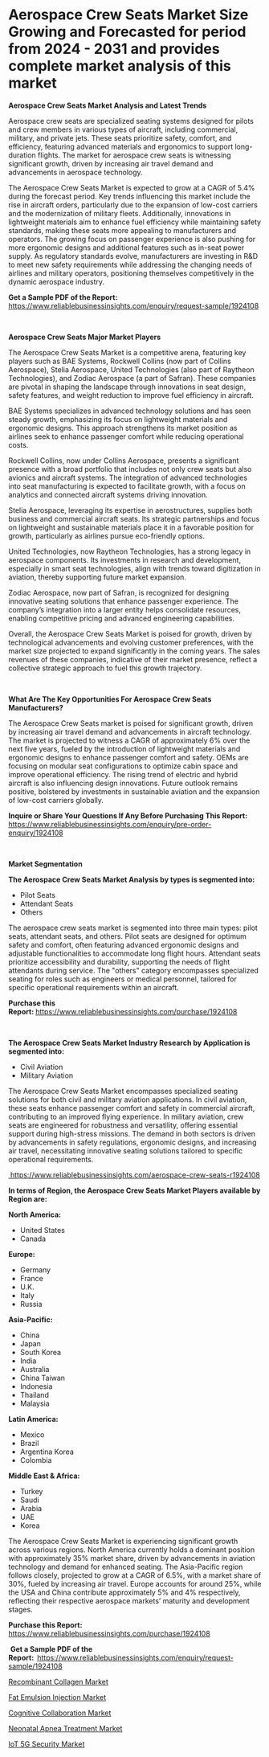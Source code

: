 <p><h1>Aerospace Crew Seats Market Size Growing and Forecasted for period from 2024 - 2031 and provides complete market analysis of this market</h1></p><p><strong>Aerospace Crew Seats Market Analysis and Latest Trends</strong></p>
<p><p>Aerospace crew seats are specialized seating systems designed for pilots and crew members in various types of aircraft, including commercial, military, and private jets. These seats prioritize safety, comfort, and efficiency, featuring advanced materials and ergonomics to support long-duration flights. The market for aerospace crew seats is witnessing significant growth, driven by increasing air travel demand and advancements in aerospace technology.</p><p>The Aerospace Crew Seats Market is expected to grow at a CAGR of 5.4% during the forecast period. Key trends influencing this market include the rise in aircraft orders, particularly due to the expansion of low-cost carriers and the modernization of military fleets. Additionally, innovations in lightweight materials aim to enhance fuel efficiency while maintaining safety standards, making these seats more appealing to manufacturers and operators. The growing focus on passenger experience is also pushing for more ergonomic designs and additional features such as in-seat power supply. As regulatory standards evolve, manufacturers are investing in R&D to meet new safety requirements while addressing the changing needs of airlines and military operators, positioning themselves competitively in the dynamic aerospace industry.</p></p>
<p><strong>Get a Sample PDF of the Report:&nbsp;</strong> <a href="https://www.reliablebusinessinsights.com/enquiry/request-sample/1924108?utm_campaign=1676&utm_medium=2&utm_source=Github&utm_content=ia&utm_term=24102024&utm_id=aerospace-crew-seats">https://www.reliablebusinessinsights.com/enquiry/request-sample/1924108</a></p>
<p>&nbsp;</p>
<p><strong>Aerospace Crew Seats Major Market Players</strong></p>
<p><p>The Aerospace Crew Seats Market is a competitive arena, featuring key players such as BAE Systems, Rockwell Collins (now part of Collins Aerospace), Stelia Aerospace, United Technologies (also part of Raytheon Technologies), and Zodiac Aerospace (a part of Safran). These companies are pivotal in shaping the landscape through innovations in seat design, safety features, and weight reduction to improve fuel efficiency in aircraft.</p><p>BAE Systems specializes in advanced technology solutions and has seen steady growth, emphasizing its focus on lightweight materials and ergonomic designs. This approach strengthens its market position as airlines seek to enhance passenger comfort while reducing operational costs.</p><p>Rockwell Collins, now under Collins Aerospace, presents a significant presence with a broad portfolio that includes not only crew seats but also avionics and aircraft systems. The integration of advanced technologies into seat manufacturing is expected to facilitate growth, with a focus on analytics and connected aircraft systems driving innovation.</p><p>Stelia Aerospace, leveraging its expertise in aerostructures, supplies both business and commercial aircraft seats. Its strategic partnerships and focus on lightweight and sustainable materials place it in a favorable position for growth, particularly as airlines pursue eco-friendly options.</p><p>United Technologies, now Raytheon Technologies, has a strong legacy in aerospace components. Its investments in research and development, especially in smart seat technologies, align with trends toward digitization in aviation, thereby supporting future market expansion.</p><p>Zodiac Aerospace, now part of Safran, is recognized for designing innovative seating solutions that enhance passenger experience. The company’s integration into a larger entity helps consolidate resources, enabling competitive pricing and advanced engineering capabilities. </p><p>Overall, the Aerospace Crew Seats Market is poised for growth, driven by technological advancements and evolving customer preferences, with the market size projected to expand significantly in the coming years. The sales revenues of these companies, indicative of their market presence, reflect a collective strategic approach to fuel this growth trajectory.</p></p>
<p>&nbsp;</p>
<p><strong>What Are The Key Opportunities For Aerospace Crew Seats Manufacturers?</strong></p>
<p><p>The Aerospace Crew Seats market is poised for significant growth, driven by increasing air travel demand and advancements in aircraft technology. The market is projected to witness a CAGR of approximately 6% over the next five years, fueled by the introduction of lightweight materials and ergonomic designs to enhance passenger comfort and safety. OEMs are focusing on modular seat configurations to optimize cabin space and improve operational efficiency. The rising trend of electric and hybrid aircraft is also influencing design innovations. Future outlook remains positive, bolstered by investments in sustainable aviation and the expansion of low-cost carriers globally.</p></p>
<p><strong>Inquire or Share Your Questions If Any Before Purchasing This Report:</strong> <a href="https://www.reliablebusinessinsights.com/enquiry/pre-order-enquiry/1924108?utm_campaign=1676&utm_medium=2&utm_source=Github&utm_content=ia&utm_term=24102024&utm_id=aerospace-crew-seats">https://www.reliablebusinessinsights.com/enquiry/pre-order-enquiry/1924108</a></p>
<p>&nbsp;</p>
<p><strong>Market Segmentation</strong></p>
<p><strong>The Aerospace Crew Seats Market Analysis by types is segmented into:</strong></p>
<p><ul><li>Pilot Seats</li><li>Attendant Seats</li><li>Others</li></ul></p>
<p><p>The aerospace crew seats market is segmented into three main types: pilot seats, attendant seats, and others. Pilot seats are designed for optimum safety and comfort, often featuring advanced ergonomic designs and adjustable functionalities to accommodate long flight hours. Attendant seats prioritize accessibility and durability, supporting the needs of flight attendants during service. The "others" category encompasses specialized seating for roles such as engineers or medical personnel, tailored for specific operational requirements within an aircraft.</p></p>
<p><strong>Purchase this Report:&nbsp;</strong><a href="https://www.reliablebusinessinsights.com/purchase/1924108?utm_campaign=1676&utm_medium=2&utm_source=Github&utm_content=ia&utm_term=24102024&utm_id=aerospace-crew-seats">https://www.reliablebusinessinsights.com/purchase/1924108</a></p>
<p>&nbsp;</p>
<p><strong>The Aerospace Crew Seats Market Industry Research by Application is segmented into:</strong></p>
<p><ul><li>Civil Aviation</li><li>Military Aviation</li></ul></p>
<p><p>The Aerospace Crew Seats Market encompasses specialized seating solutions for both civil and military aviation applications. In civil aviation, these seats enhance passenger comfort and safety in commercial aircraft, contributing to an improved flying experience. In military aviation, crew seats are engineered for robustness and versatility, offering essential support during high-stress missions. The demand in both sectors is driven by advancements in safety regulations, ergonomic designs, and increasing air travel, necessitating innovative seating solutions tailored to specific operational requirements.</p></p>
<p><a href="https://www.reliablebusinessinsights.com/aerospace-crew-seats-r1924108?utm_campaign=1676&utm_medium=2&utm_source=Github&utm_content=ia&utm_term=24102024&utm_id=aerospace-crew-seats">&nbsp;https://www.reliablebusinessinsights.com/aerospace-crew-seats-r1924108</a></p>
<p><strong>In terms of Region, the Aerospace Crew Seats Market Players available by Region are:</strong></p>
<p>
    <p> <strong> North America: </strong>
        <ul>
            <li>United States</li>
            <li>Canada</li>
        </ul>
        </p> 
    <p> <strong> Europe: </strong>
        <ul>
            <li>Germany</li>
            <li>France</li>
            <li>U.K.</li>
            <li>Italy</li>
            <li>Russia</li>
        </ul>
        </p> 
    <p> <strong> Asia-Pacific: </strong>
        <ul>
            <li>China</li>
            <li>Japan</li>
            <li>South Korea</li>
            <li>India</li>
            <li>Australia</li>
            <li>China Taiwan</li>
            <li>Indonesia</li>
            <li>Thailand</li>
            <li>Malaysia</li>
        </ul>
        </p> 
    <p> <strong> Latin America: </strong>
        <ul>
            <li>Mexico</li>
            <li>Brazil</li>
            <li>Argentina Korea</li>
            <li>Colombia</li>
        </ul>
        </p> 
    <p> <strong> Middle East & Africa: </strong>
        <ul>
            <li>Turkey</li>
            <li>Saudi</li>
            <li>Arabia</li>
            <li>UAE</li>
            <li>Korea</li>
        </ul>
    </p>
    </p>
<p><p>The Aerospace Crew Seats Market is experiencing significant growth across various regions. North America currently holds a dominant position with approximately 35% market share, driven by advancements in aviation technology and demand for enhanced seating. The Asia-Pacific region follows closely, projected to grow at a CAGR of 6.5%, with a market share of 30%, fueled by increasing air travel. Europe accounts for around 25%, while the USA and China contribute approximately 5% and 4% respectively, reflecting their respective aerospace markets’ maturity and development stages.</p></p>
<p><strong>Purchase this Report: </strong><a href="https://www.reliablebusinessinsights.com/purchase/1924108?utm_campaign=1676&utm_medium=2&utm_source=Github&utm_content=ia&utm_term=24102024&utm_id=aerospace-crew-seats">https://www.reliablebusinessinsights.com/purchase/1924108</a></p>
<p>&nbsp;<strong>Get a Sample PDF of the Report:&nbsp;&nbsp;</strong><a href="https://www.reliablebusinessinsights.com/enquiry/request-sample/1924108?utm_campaign=1676&utm_medium=2&utm_source=Github&utm_content=ia&utm_term=24102024&utm_id=aerospace-crew-seats">https://www.reliablebusinessinsights.com/enquiry/request-sample/1924108</a></p>
<p><strong></strong></p>
<p><p><a href="https://www.linkedin.com/pulse/recombinant-collagen-value-chain-analysis-from-raw-materials-nl3uf?utm_campaign=1676&utm_medium=2&utm_source=Github&utm_content=ia&utm_term=24102024&utm_id=aerospace-crew-seats">Recombinant Collagen Market</a></p><p><a href="https://www.linkedin.com/pulse/fat-emulsion-injection-value-chain-analysis-from-raw-materials-3elwf?utm_campaign=1676&utm_medium=2&utm_source=Github&utm_content=ia&utm_term=24102024&utm_id=aerospace-crew-seats">Fat Emulsion Injection Market</a></p><p><a href="https://www.linkedin.com/pulse/future-cognitive-collaboration-market-global-forecast-trends-u3gpc?utm_campaign=1676&utm_medium=2&utm_source=Github&utm_content=ia&utm_term=24102024&utm_id=aerospace-crew-seats">Cognitive Collaboration Market</a></p><p><a href="https://www.linkedin.com/pulse/neonatal-apnea-treatment-market-investigation-industry-knorf?utm_campaign=1676&utm_medium=2&utm_source=Github&utm_content=ia&utm_term=24102024&utm_id=aerospace-crew-seats">Neonatal Apnea Treatment Market</a></p><p><a href="https://www.linkedin.com/pulse/iot-5g-security-market-evolution-global-trends-regional-dynamics-zvese?utm_campaign=1676&utm_medium=2&utm_source=Github&utm_content=ia&utm_term=24102024&utm_id=aerospace-crew-seats">IoT 5G Security Market</a></p></p>